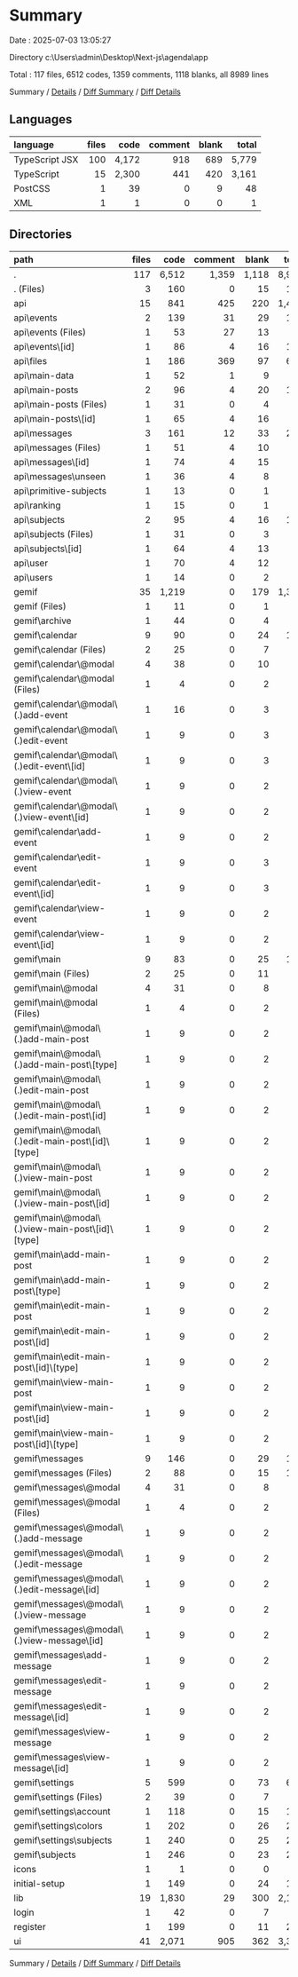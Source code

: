 # Summary

Date : 2025-07-03 13:05:27

Directory c:\\Users\\admin\\Desktop\\Next-js\\agenda\\app

Total : 117 files,  6512 codes, 1359 comments, 1118 blanks, all 8989 lines

Summary / [Details](details.md) / [Diff Summary](diff.md) / [Diff Details](diff-details.md)

## Languages
| language | files | code | comment | blank | total |
| :--- | ---: | ---: | ---: | ---: | ---: |
| TypeScript JSX | 100 | 4,172 | 918 | 689 | 5,779 |
| TypeScript | 15 | 2,300 | 441 | 420 | 3,161 |
| PostCSS | 1 | 39 | 0 | 9 | 48 |
| XML | 1 | 1 | 0 | 0 | 1 |

## Directories
| path | files | code | comment | blank | total |
| :--- | ---: | ---: | ---: | ---: | ---: |
| . | 117 | 6,512 | 1,359 | 1,118 | 8,989 |
| . (Files) | 3 | 160 | 0 | 15 | 175 |
| api | 15 | 841 | 425 | 220 | 1,486 |
| api\\events | 2 | 139 | 31 | 29 | 199 |
| api\\events (Files) | 1 | 53 | 27 | 13 | 93 |
| api\\events\\[id] | 1 | 86 | 4 | 16 | 106 |
| api\\files | 1 | 186 | 369 | 97 | 652 |
| api\\main-data | 1 | 52 | 1 | 9 | 62 |
| api\\main-posts | 2 | 96 | 4 | 20 | 120 |
| api\\main-posts (Files) | 1 | 31 | 0 | 4 | 35 |
| api\\main-posts\\[id] | 1 | 65 | 4 | 16 | 85 |
| api\\messages | 3 | 161 | 12 | 33 | 206 |
| api\\messages (Files) | 1 | 51 | 4 | 10 | 65 |
| api\\messages\\[id] | 1 | 74 | 4 | 15 | 93 |
| api\\messages\\unseen | 1 | 36 | 4 | 8 | 48 |
| api\\primitive-subjects | 1 | 13 | 0 | 1 | 14 |
| api\\ranking | 1 | 15 | 0 | 1 | 16 |
| api\\subjects | 2 | 95 | 4 | 16 | 115 |
| api\\subjects (Files) | 1 | 31 | 0 | 3 | 34 |
| api\\subjects\\[id] | 1 | 64 | 4 | 13 | 81 |
| api\\user | 1 | 70 | 4 | 12 | 86 |
| api\\users | 1 | 14 | 0 | 2 | 16 |
| gemif | 35 | 1,219 | 0 | 179 | 1,398 |
| gemif (Files) | 1 | 11 | 0 | 1 | 12 |
| gemif\\archive | 1 | 44 | 0 | 4 | 48 |
| gemif\\calendar | 9 | 90 | 0 | 24 | 114 |
| gemif\\calendar (Files) | 2 | 25 | 0 | 7 | 32 |
| gemif\\calendar\\@modal | 4 | 38 | 0 | 10 | 48 |
| gemif\\calendar\\@modal (Files) | 1 | 4 | 0 | 2 | 6 |
| gemif\\calendar\\@modal\\(.)add-event | 1 | 16 | 0 | 3 | 19 |
| gemif\\calendar\\@modal\\(.)edit-event | 1 | 9 | 0 | 3 | 12 |
| gemif\\calendar\\@modal\\(.)edit-event\\[id] | 1 | 9 | 0 | 3 | 12 |
| gemif\\calendar\\@modal\\(.)view-event | 1 | 9 | 0 | 2 | 11 |
| gemif\\calendar\\@modal\\(.)view-event\\[id] | 1 | 9 | 0 | 2 | 11 |
| gemif\\calendar\\add-event | 1 | 9 | 0 | 2 | 11 |
| gemif\\calendar\\edit-event | 1 | 9 | 0 | 3 | 12 |
| gemif\\calendar\\edit-event\\[id] | 1 | 9 | 0 | 3 | 12 |
| gemif\\calendar\\view-event | 1 | 9 | 0 | 2 | 11 |
| gemif\\calendar\\view-event\\[id] | 1 | 9 | 0 | 2 | 11 |
| gemif\\main | 9 | 83 | 0 | 25 | 108 |
| gemif\\main (Files) | 2 | 25 | 0 | 11 | 36 |
| gemif\\main\\@modal | 4 | 31 | 0 | 8 | 39 |
| gemif\\main\\@modal (Files) | 1 | 4 | 0 | 2 | 6 |
| gemif\\main\\@modal\\(.)add-main-post | 1 | 9 | 0 | 2 | 11 |
| gemif\\main\\@modal\\(.)add-main-post\\[type] | 1 | 9 | 0 | 2 | 11 |
| gemif\\main\\@modal\\(.)edit-main-post | 1 | 9 | 0 | 2 | 11 |
| gemif\\main\\@modal\\(.)edit-main-post\\[id] | 1 | 9 | 0 | 2 | 11 |
| gemif\\main\\@modal\\(.)edit-main-post\\[id]\\[type] | 1 | 9 | 0 | 2 | 11 |
| gemif\\main\\@modal\\(.)view-main-post | 1 | 9 | 0 | 2 | 11 |
| gemif\\main\\@modal\\(.)view-main-post\\[id] | 1 | 9 | 0 | 2 | 11 |
| gemif\\main\\@modal\\(.)view-main-post\\[id]\\[type] | 1 | 9 | 0 | 2 | 11 |
| gemif\\main\\add-main-post | 1 | 9 | 0 | 2 | 11 |
| gemif\\main\\add-main-post\\[type] | 1 | 9 | 0 | 2 | 11 |
| gemif\\main\\edit-main-post | 1 | 9 | 0 | 2 | 11 |
| gemif\\main\\edit-main-post\\[id] | 1 | 9 | 0 | 2 | 11 |
| gemif\\main\\edit-main-post\\[id]\\[type] | 1 | 9 | 0 | 2 | 11 |
| gemif\\main\\view-main-post | 1 | 9 | 0 | 2 | 11 |
| gemif\\main\\view-main-post\\[id] | 1 | 9 | 0 | 2 | 11 |
| gemif\\main\\view-main-post\\[id]\\[type] | 1 | 9 | 0 | 2 | 11 |
| gemif\\messages | 9 | 146 | 0 | 29 | 175 |
| gemif\\messages (Files) | 2 | 88 | 0 | 15 | 103 |
| gemif\\messages\\@modal | 4 | 31 | 0 | 8 | 39 |
| gemif\\messages\\@modal (Files) | 1 | 4 | 0 | 2 | 6 |
| gemif\\messages\\@modal\\(.)add-message | 1 | 9 | 0 | 2 | 11 |
| gemif\\messages\\@modal\\(.)edit-message | 1 | 9 | 0 | 2 | 11 |
| gemif\\messages\\@modal\\(.)edit-message\\[id] | 1 | 9 | 0 | 2 | 11 |
| gemif\\messages\\@modal\\(.)view-message | 1 | 9 | 0 | 2 | 11 |
| gemif\\messages\\@modal\\(.)view-message\\[id] | 1 | 9 | 0 | 2 | 11 |
| gemif\\messages\\add-message | 1 | 9 | 0 | 2 | 11 |
| gemif\\messages\\edit-message | 1 | 9 | 0 | 2 | 11 |
| gemif\\messages\\edit-message\\[id] | 1 | 9 | 0 | 2 | 11 |
| gemif\\messages\\view-message | 1 | 9 | 0 | 2 | 11 |
| gemif\\messages\\view-message\\[id] | 1 | 9 | 0 | 2 | 11 |
| gemif\\settings | 5 | 599 | 0 | 73 | 672 |
| gemif\\settings (Files) | 2 | 39 | 0 | 7 | 46 |
| gemif\\settings\\account | 1 | 118 | 0 | 15 | 133 |
| gemif\\settings\\colors | 1 | 202 | 0 | 26 | 228 |
| gemif\\settings\\subjects | 1 | 240 | 0 | 25 | 265 |
| gemif\\subjects | 1 | 246 | 0 | 23 | 269 |
| icons | 1 | 1 | 0 | 0 | 1 |
| initial-setup | 1 | 149 | 0 | 24 | 173 |
| lib | 19 | 1,830 | 29 | 300 | 2,159 |
| login | 1 | 42 | 0 | 7 | 49 |
| register | 1 | 199 | 0 | 11 | 210 |
| ui | 41 | 2,071 | 905 | 362 | 3,338 |

Summary / [Details](details.md) / [Diff Summary](diff.md) / [Diff Details](diff-details.md)
